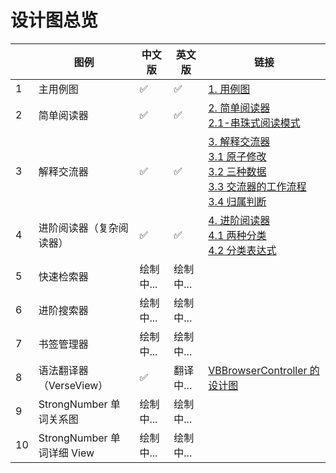 # 设计图总览

|      | 图例                       | 中文版    | 英文版    | 链接                                                         |
| ---- | -------------------------- | --------- | --------- | ------------------------------------------------------------ |
| 1    | 主用例图                   | ✅         | ✅         | [1. 用例图](./1.-用例图.png)                                 |
| 2    | 简单阅读器                 | ✅         | ✅         | [2. 简单阅读器](./2.-简单阅读器.png)<br>[2.1-串珠式阅读模式](./2.1-串珠式阅读模式.png) |
| 3    | 解释交流器                 | ✅         | ✅         | [3. 解释交流器](./3.-解释交流器.png)<br>[3.1 原子修改](./3.1-原子修改)<br>[3.2 三种数据](./3.2-三种数据.png)<br>[3.3 交流器的工作流程](./3.3-交流器的工作流程.png)<br>[3.4 归属判断](./3.4-归属判断.png) |
| 4    | 进阶阅读器（复杂阅读器）   | ✅         | ✅         | [4. 进阶阅读器](4.-进阶阅读器.png)<br>[4.1 两种分类](4.1-两种分类.png)<br>[4.2 分类表达式](4.2-分类表达式.png) |
| 5    | 快速检索器                 | 绘制中... | 绘制中... |                                                              |
| 6    | 进阶搜索器                 | 绘制中... | 绘制中... |                                                              |
| 7    | 书签管理器                 | 绘制中... | 绘制中... |                                                              |
| 8    | 语法翻译器（VerseView）    | ✅         | 翻译中... | [VBBrowserController 的设计图](https://github.com/ChenLin-Wang/Bible-Study-Map-VBBrowserController/wiki) |
| 9    | StrongNumber 单词关系图    | 绘制中... | 绘制中... |                                                              |
| 10   | StrongNumber 单词详细 View | 绘制中... | 绘制中... |                                                              |
